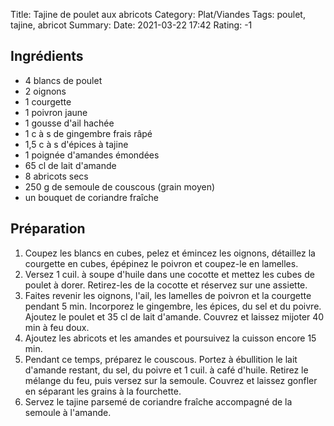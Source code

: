 Title: Tajine de poulet aux abricots
Category: Plat/Viandes
Tags: poulet, tajine, abricot
Summary:
Date:  2021-03-22 17:42
Rating: -1

## Ingrédients
- 4 blancs de poulet
- 2 oignons
- 1 courgette
- 1 poivron jaune
- 1 gousse d'ail hachée
- 1 c à s de gingembre frais râpé
- 1,5 c à s d'épices à tajine
- 1 poignée d'amandes émondées
- 65 cl de lait d'amande
- 8 abricots secs
- 250 g de semoule de couscous (grain moyen)
- un bouquet de coriandre fraîche

## Préparation
1. Coupez les blancs en cubes, pelez et émincez les oignons, détaillez la courgette en cubes, épépinez le poivron et coupez-le en lamelles.
2. Versez 1 cuil. à soupe d'huile dans une cocotte et mettez les cubes de poulet à dorer. Retirez-les de la cocotte et réservez sur une assiette.
3. Faites revenir les oignons, l'ail, les lamelles de poivron et la courgette pendant 5 min. Incorporez le gingembre, les épices, du sel et du poivre. Ajoutez le poulet et 35 cl de lait d'amande. Couvrez et laissez mijoter 40 min à feu doux.
4. Ajoutez les abricots et les amandes et poursuivez la cuisson encore 15 min.
5. Pendant ce temps, préparez le couscous. Portez à ébullition le lait d'amande restant, du sel, du poivre et 1 cuil. à café d'huile. Retirez le mélange du feu, puis versez sur la semoule. Couvrez et laissez gonfler en séparant les grains à la fourchette.
6. Servez le tajine parsemé de coriandre fraîche accompagné de la semoule à l'amande.
